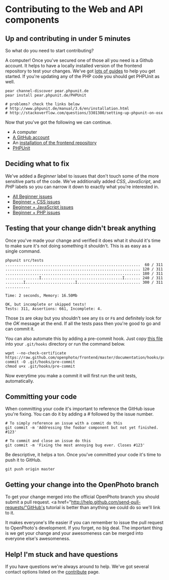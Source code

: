 Contributing to the Web and API components
=======================

## Up and contributing in under 5 minutes

So what do you need to start contributing?

A computer! Once you've secured one of those all you need is a Github account. It helps to have a locally installed version of the frontend repository to test your changes. We've got <a href="http://theopenphotoproject.org/documentation">lots of guides</a> to help you get started. If you're updating any of the PHP code you should get PHPUnit as well.

    pear channel-discover pear.phpunit.de
    pear install pear.phpunit.de/PHPUnit
    
    # problems? check the links below
    # http://www.phpunit.de/manual/3.6/en/installation.html
    # http://stackoverflow.com/questions/3301300/setting-up-phpunit-on-osx
    
Now that you've got the following we can continue.

* A computer
* <a href="https://github.com">A GitHub account</a>
* An <a href="http://theopenphotoproject.org/documentation">installation of the frontend repository</a>
* <a href="http://www.phpunit.de/manual/3.6/en/installation.html">PHPUnit</a>

## Deciding what to fix

We've added a _Beginner_ label to issues that don't touch some of the more sensitive parts of the code. We've additionally added _CSS_, _JavaScript_, and _PHP_ labels so you can narrow it down to exactly what you're interested in.

* <a href="https://github.com/openphoto/frontend/issues?labels=Beginner&sort=created&direction=desc&state=open&page=1">All Beginner issues</a>
* <a href="https://github.com/openphoto/frontend/issues?labels=Beginner%2CCSS&sort=created&direction=desc&state=open&page=1">Beginner + CSS issues</a>
* <a href="https://github.com/openphoto/frontend/issues?labels=Beginner%2CJavaScript&sort=created&direction=desc&state=open&page=1">Beginner + JavaScript issues</a>
* <a href="https://github.com/openphoto/frontend/issues?labels=Beginner%2CPHP&sort=created&direction=desc&state=open&page=1">Beginner + PHP issues</a>

## Testing that your change didn't break anything

Once you've made your change and verified it does what it should it's time to make sure it's not doing something it shouldn't. This is as easy as a single command.

    phpunit src/tests
    ............................................................  60 / 311
    ............................................................ 120 / 311
    ............................................................ 180 / 311
    ...............I....................................I....... 240 / 311
    ........I......................I............................ 300 / 311
    ...........

    Time: 2 seconds, Memory: 16.50Mb

    OK, but incomplete or skipped tests!
    Tests: 311, Assertions: 661, Incomplete: 4.

Those `I`s are okay but you shouldn't see any `E`s or `F`s and definitely look for the _OK_ message at the end. If all the tests pass then you're good to go and can commit it.

You can also automate this by adding a pre-commit hook. Just copy <a href="https://github.com/openphoto/frontend/blob/master/documentation/hooks/pre-commit">this file</a> into your `.git/hooks` directory or run the command below.

    wget --no-check-certificate https://raw.github.com/openphoto/frontend/master/documentation/hooks/pre-commit -O .git/hooks/pre-commit
    chmod u+x .git/hooks/pre-commit

Now everytime you make a commit it will first run the unit tests, automatically.

## Committing your code

When committing your code it's important to reference the GitHub issue you're fixing. You can do it by adding a _#_ followed by the issue number.

    # To simply reference an issue with a commit do this
    git commit -m 'Addressing the foobar component but not yet finished. #123'
    
    # To commit and close an issue do this
    git commit -m 'Fixing the most annoying bug ever. Closes #123'

Be descriptive, it helps a ton. Once you've committed your code it's time to push it to GitHub.

    git push origin master

## Getting your change into the OpenPhoto branch

To get your change merged into the official OpenPhoto branch you should submit a pull request. <a href="http://help.github.com/send-pull-requests/"GitHub's tutorial</a> is better than anything we could do so we'll link to it.

It makes everyone's life easier if you can remember to issue the pull request to OpenPhoto's development. If you forget, no big deal. The important thing is we get your change and your awesomeness can be merged into everyone else's awesomeness.

## Help! I'm stuck and have questions

If you have questions we're always around to help. We've got several contact options listed on the <a href="http://theopenphotoproject.org/contribute">contribute</a> page.
